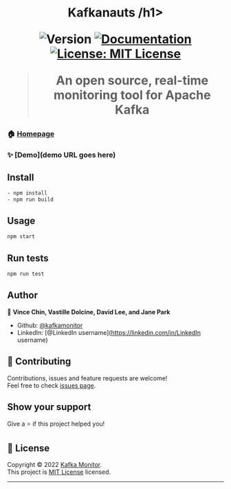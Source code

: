 <h1 align="center">Kafkanauts /h1>
<p>
  <img alt="Version" src="https://img.shields.io/badge/version-0.1.0-blue.svg?cacheSeconds=2592000" />
  <a href="project documentation URL goes here" target="_blank">
    <img alt="Documentation" src="https://img.shields.io/badge/documentation-yes-brightgreen.svg" />
  </a>
  <a href="https://github.com/oslabs-beta/dangernoodle/blob/dev/LICENSE" target="_blank">
    <img alt="License: MIT License" src="https://img.shields.io/badge/License-MIT License-yellow.svg" />
  </a>
</p>

> An open source, real-time monitoring tool for Apache Kafka 

### 🏠 [Homepage](https://main.d2u7o0j59k7bmo.amplifyapp.com/)

### ✨ [Demo](demo URL goes here)

## Install

```sh
- npm install
- npm run build
```

## Usage

```sh
npm start
```

## Run tests

```sh
npm run test
```

## Author

👤 **Vince Chin, Vastille Dolcine, David Lee, and Jane Park**

* Github: [@kafkamonitor](https://github.com/oslabs-beta/dangernoodle)
* LinkedIn: [@LinkedIn username](https://linkedin.com/in/LinkedIn username)

## 🤝 Contributing

Contributions, issues and feature requests are welcome!<br />Feel free to check [issues page](https://github.com/oslabs-beta/dangernoodle/issues). 

## Show your support

Give a ⭐️ if this project helped you!

## 📝 License

Copyright © 2022 [Kafka Monitor](https://github.com/oslabs-beta/dangernoodle).<br />
This project is [MIT License](https://github.com/oslabs-beta/dangernoodle/blob/dev/LICENSE) licensed.

***

